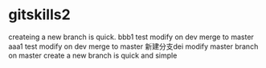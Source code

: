 # gitskills2
createing a new branch is quick.
bbb1 test modify on dev merge to master
aaa1 test modify on dev merge to master
新建分支dei 
modify master branch on master
create a new branch is quick and simple
